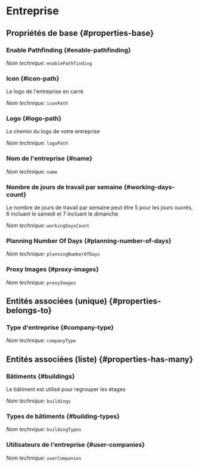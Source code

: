 # Entreprise
<!--- THIS FILE IS GENERATED PLEASE DO NOT EDIT IT DIRECTLY --->



## Propriétés de base {#properties-base}

### Enable Pathfinding {#enable-pathfinding}



*Nom technique:* ```enablePathfinding```

### Icon {#icon-path}

Le logo de l'entreprise en carré

*Nom technique:* ```iconPath```

### Logo {#logo-path}

Le chemin du logo de votre entreprise

*Nom technique:* ```logoPath```

### Nom de l'entreprise {#name}



*Nom technique:* ```name```

### Nombre de jours de travail par semaine {#working-days-count}

Le nombre de jours de travail par semaine peut être 5 pour les jours ouvrés, 6 incluant le samedi et 7 incluant le dimanche

*Nom technique:* ```workingDaysCount```

### Planning Number Of Days {#planning-number-of-days}



*Nom technique:* ```planningNumberOfDays```

### Proxy Images {#proxy-images}



*Nom technique:* ```proxyImages```


## Entités associées (unique) {#properties-belongs-to}

### Type d'entreprise {#company-type}



*Nom technique:* ```companyType```


## Entités associées (liste) {#properties-has-many}

### Bâtiments {#buildings}

Le bâtiment est utilisé pour regrouper les étages

*Nom technique:* ```buildings```

### Types de bâtiments {#building-types}



*Nom technique:* ```buildingTypes```

### Utilisateurs de l'entreprise {#user-companies}



*Nom technique:* ```userCompanies```




